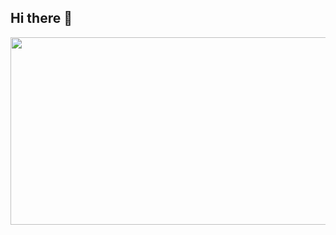 ## Hi there 👋

<!--
**BusanGukbap/BusanGukbap** is a ✨ _special_ ✨ repository because its `README.md` (this file) appears on your GitHub profile.

Here are some ideas to get you started:

- 🔭 I’m currently working on ...
- 🌱 I’m currently learning ...
- 👯 I’m looking to collaborate on ...
- 🤔 I’m looking for help with ...
- 💬 Ask me about ...
- 📫 How to reach me: ...
- 😄 Pronouns: ...
- ⚡ Fun fact: ...
-->
<a href="https://www.gitanimals.org/en_US?utm_medium=image&utm_source=BusanGukbap&utm_content=farm">
<img
  src="https://render.gitanimals.org/farms/BusanGukbap"
  width="600"
  height="300"
/>
</a>
